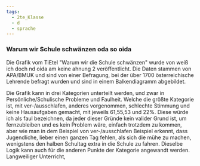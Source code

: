 ```yaml
---
tags:
  - 2te_Klasse
  - d
  - sprache
---
```

### Warum wir Schule schwänzen oda so oida

Die Grafik vom TiEtel "Warum wir die Schule schwänzen" wurde von weiß ich doch nd oida am keine ahnung 2 veröffentlicht. Die Daten stammen von APA/BMUK und sind von einer Befragung, bei der über 1700 österreichische Lehrende befragt wurden und sind in einem Balkendiagramm abgebildet.

Die Grafik kann in drei Kategorien unterteilt werden, und zwar in Persönliche/Schulische Probleme und Faulheit. Welche die größte Kategorie ist, mit ver-/ausschlafen, anderes vorgenommen, schlechte Stimmung und keine Hausaufgaben gemacht, mit jeweils 61,55,53 und 22%. Diese würde ich als faul bezeichnen, da jeder dieser Gründe kein valider Grund ist, um fernzubleiben und es kein Problem wäre, einfach trotzdem zu kommen, aber wie man in dem Beispiel von ver-/ausschlafen Beispiel erkennt, dass Jugendliche, lieber einen ganzen Tag fehlen, als sich die mühe zu machen, wenigstens den halben Schultag extra in die Schule zu fahren. Dieselbe Logik kann auch für die anderen Punkte der Kategorie angewandt werden.
Langweiliger Unterricht, 